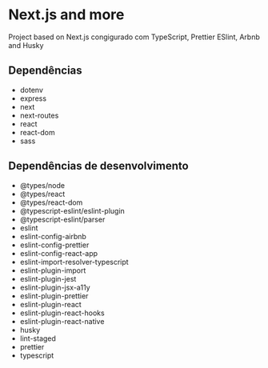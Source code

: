 # Next.js and more

Project based on Next.js congigurado com TypeScript, Prettier ESlint, Arbnb and Husky

## Dependências

- dotenv
- express
- next
- next-routes
- react
- react-dom
- sass

## Dependências de desenvolvimento

- @types/node
- @types/react
- @types/react-dom
- @typescript-eslint/eslint-plugin
- @typescript-eslint/parser
- eslint
- eslint-config-airbnb
- eslint-config-prettier
- eslint-config-react-app
- eslint-import-resolver-typescript
- eslint-plugin-import
- eslint-plugin-jest
- eslint-plugin-jsx-a11y
- eslint-plugin-prettier
- eslint-plugin-react
- eslint-plugin-react-hooks
- eslint-plugin-react-native
- husky
- lint-staged
- prettier
- typescript
